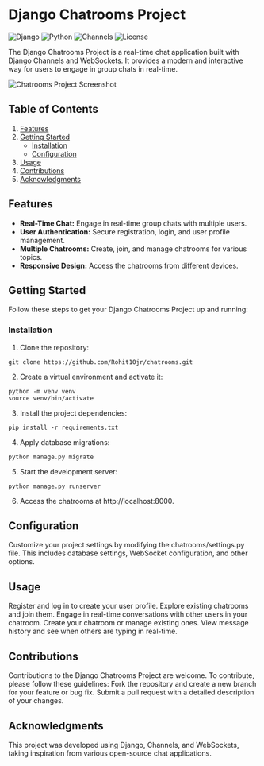 # Django Chatrooms Project

![Django](https://img.shields.io/badge/Django-4.x-brightgreen)
![Python](https://img.shields.io/badge/Python-3.x-blue)
![Channels](https://img.shields.io/badge/Channels-4.x-orange)
![License](https://img.shields.io/badge/License-MIT-red)

The Django Chatrooms Project is a real-time chat application built with Django Channels and WebSockets. It provides a modern and interactive way for users to engage in group chats in real-time.

![Chatrooms Project Screenshot](/screenshot.png)

## Table of Contents

1. [Features](#features)
2. [Getting Started](#getting-started)
   - [Installation](#installation)
   - [Configuration](#configuration)
3. [Usage](#usage)
4. [Contributions](#contributions)
6. [Acknowledgments](#acknowledgments)

## Features

- **Real-Time Chat:** Engage in real-time group chats with multiple users.
- **User Authentication:** Secure registration, login, and user profile management.
- **Multiple Chatrooms:** Create, join, and manage chatrooms for various topics.
- **Responsive Design:** Access the chatrooms from different devices.

## Getting Started

Follow these steps to get your Django Chatrooms Project up and running:


### Installation

1. Clone the repository:
```
git clone https://github.com/Rohit10jr/chatrooms.git
```
2. Create a virtual environment and activate it:
```
python -m venv venv
source venv/bin/activate
```
3. Install the project dependencies:
```
pip install -r requirements.txt
```
4. Apply database migrations:
```
python manage.py migrate
```
5. Start the development server:
```
python manage.py runserver
```
6. Access the chatrooms at http://localhost:8000.

## Configuration

Customize your project settings by modifying the chatrooms/settings.py file. This includes database settings, WebSocket configuration, and other options.

## Usage

Register and log in to create your user profile.
Explore existing chatrooms and join them.
Engage in real-time conversations with other users in your chatroom.
Create your chatroom or manage existing ones.
View message history and see when others are typing in real-time.

## Contributions

Contributions to the Django Chatrooms Project are welcome. To contribute, please follow these guidelines:
Fork the repository and create a new branch for your feature or bug fix.
Submit a pull request with a detailed description of your changes.

## Acknowledgments

This project was developed using Django, Channels, and WebSockets, taking inspiration from various open-source chat applications.

